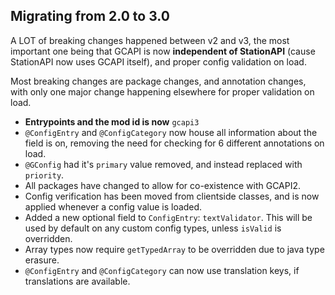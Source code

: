 ## Migrating from 2.0 to 3.0

A LOT of breaking changes happened between v2 and v3, the most important one being that GCAPI is now **independent of StationAPI** (cause StationAPI now uses GCAPI itself), and proper config validation on load.

Most breaking changes are package changes, and annotation changes, with only one major change happening elsewhere for proper validation on load.

- **Entrypoints and the mod id is now** `gcapi3`
- `@ConfigEntry` and `@ConfigCategory` now house all information about the field is on, removing the need for checking for 6 different annotations on load.
- `@GConfig` had it's `primary` value removed, and instead replaced with `priority`.
- All packages have changed to allow for co-existence with GCAPI2.
- Config verification has been moved from clientside classes, and is now applied whenever a config value is loaded.
- Added a new optional field to `ConfigEntry`: `textValidator`. This will be used by default on any custom config types, unless `isValid` is overridden.
- Array types now require `getTypedArray` to be overridden due to java type erasure.
- `@ConfigEntry` and `@ConfigCategory` can now use translation keys, if translations are available.
